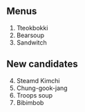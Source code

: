 ## Menus

1. Tteokbokki
2. Bearsoup
3. Sandwitch

## New candidates

4. Steamd Kimchi 
5. Chung-gook-jang
6. Troops soup
7. Bibimbob

